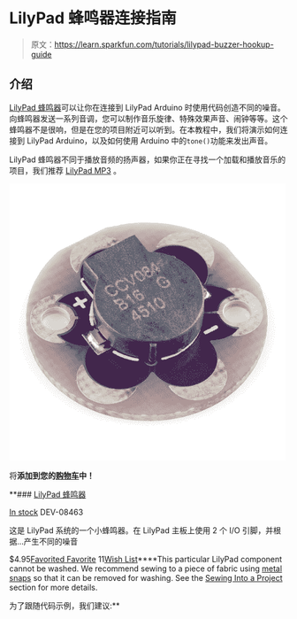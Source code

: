 # LilyPad 蜂鸣器连接指南

> 原文：<https://learn.sparkfun.com/tutorials/lilypad-buzzer-hookup-guide>

## 介绍

[LilyPad 蜂鸣器](https://www.sparkfun.com/products/8463)可以让你在连接到 LilyPad Arduino 时使用代码创造不同的噪音。向蜂鸣器发送一系列音调，您可以制作音乐旋律、特殊效果声音、闹钟等等。这个蜂鸣器不是很响，但是在您的项目附近可以听到。在本教程中，我们将演示如何连接到 LilyPad Arduino，以及如何使用 Arduino 中的`tone()`功能来发出声音。

LilyPad 蜂鸣器不同于播放音频的扬声器，如果你正在寻找一个加载和播放音乐的项目，我们推荐 [LilyPad MP3](https://www.sparkfun.com/products/11013) 。

[![LilyPad Buzzer](img/9c000071f057f7868c3d33c476616760.png)](https://www.sparkfun.com/products/8463) 

将**添加到您的[购物车](https://www.sparkfun.com/cart)中！**

 **### [LilyPad 蜂鸣器](https://www.sparkfun.com/products/8463)

[In stock](https://learn.sparkfun.com/static/bubbles/ "in stock") DEV-08463

这是 LilyPad 系统的一个小蜂鸣器。在 LilyPad 主板上使用 2 个 I/O 引脚，并根据…产生不同的噪音

$4.95[Favorited Favorite](# "Add to favorites") 11[Wish List](# "Add to wish list")****This particular LilyPad component cannot be washed. We recommend sewing to a piece of fabric using [metal snaps](https://www.sparkfun.com/products/11347) so that it can be removed for washing. See the [Sewing Into a Project](https://learn.sparkfun.com/tutorials/using-the-lilypad-buzzer#sewing-into-a-project) section for more details.

为了跟随代码示例，我们建议:**